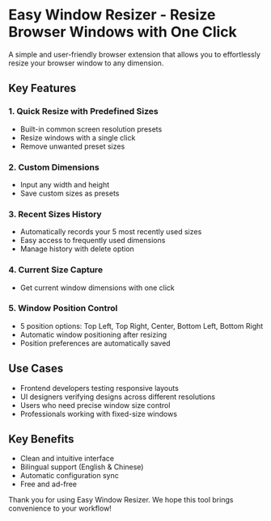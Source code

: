 # Easy Window Resizer - Resize Browser Windows with One Click

A simple and user-friendly browser extension that allows you to effortlessly resize your browser window to any dimension.

## Key Features

### 1. Quick Resize with Predefined Sizes
- Built-in common screen resolution presets
- Resize windows with a single click
- Remove unwanted preset sizes

### 2. Custom Dimensions
- Input any width and height
- Save custom sizes as presets

### 3. Recent Sizes History
- Automatically records your 5 most recently used sizes
- Easy access to frequently used dimensions
- Manage history with delete option

### 4. Current Size Capture
- Get current window dimensions with one click

### 5. Window Position Control
- 5 position options: Top Left, Top Right, Center, Bottom Left, Bottom Right
- Automatic window positioning after resizing
- Position preferences are automatically saved

## Use Cases

- Frontend developers testing responsive layouts
- UI designers verifying designs across different resolutions
- Users who need precise window size control
- Professionals working with fixed-size windows

## Key Benefits

- Clean and intuitive interface
- Bilingual support (English & Chinese)
- Automatic configuration sync
- Free and ad-free

Thank you for using Easy Window Resizer. We hope this tool brings convenience to your workflow! 
